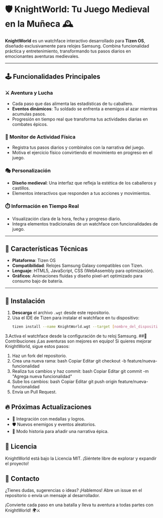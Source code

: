 # 🛡️ KnightWorld: Tu Juego Medieval en la Muñeca 🕰️

**KnightWorld** es un watchface interactivo desarrollado para **Tizen OS**, diseñado exclusivamente para relojes Samsung. Combina funcionalidad práctica y entretenimiento, transformando tus pasos diarios en emocionantes aventuras medievales. 

---

## 🕹️ Funcionalidades Principales

### ⚔️ Aventura y Lucha
- Cada paso que das alimenta las estadísticas de tu caballero.
- **Eventos dinámicos**: Tu soldado se enfrenta a enemigos al azar mientras acumulas pasos.
- Progresión en tiempo real que transforma tus actividades diarias en combates épicos.

### 👣 Monitor de Actividad Física
- Registra tus pasos diarios y combínalos con la narrativa del juego.
- Motiva el ejercicio físico convirtiendo el movimiento en progreso en el juego.

### 🎭 Personalización
- **Diseño medieval**: Una interfaz que refleja la estética de los caballeros y castillos.
- Elementos interactivos que responden a tus acciones y movimientos.

### ⏱️ Información en Tiempo Real
- Visualización clara de la hora, fecha y progreso diario.
- Integra elementos tradicionales de un watchface con funcionalidades de juego.

---

## 🌟 Características Técnicas

- **Plataforma**: Tizen OS
- **Compatibilidad**: Relojes Samsung Galaxy compatibles con Tizen.
- **Lenguaje**: HTML5, JavaScript, CSS (WebAssembly para optimización).
- **Gráficos**: Animaciones fluidas y diseño pixel-art optimizado para consumo bajo de batería.

---

## 🚀 Instalación

1. **Descarga** el archivo `.wgt` desde este repositorio.
2. Usa el IDE de Tizen para instalar el watchface en tu dispositivo:
   ```bash
   tizen install --name KnightWorld.wgt --target [nombre_del_dispositivo]
3.Activa el watchface desde la configuración de tu reloj Samsung.
##🤝 Contribuciones
¡Las aventuras son mejores en equipo! Si quieres mejorar KnightWorld, sigue estos pasos:

1. Haz un fork del repositorio.
2. Crea una nueva rama:
bash
Copiar
Editar
git checkout -b feature/nueva-funcionalidad
3. Realiza tus cambios y haz commit:
bash
Copiar
Editar
git commit -m "Agrega nueva funcionalidad"
4. Sube los cambios:
bash
Copiar
Editar
git push origin feature/nueva-funcionalidad
5. Envía un Pull Request.

## 🔥 Próximas Actualizaciones
- 🌟 Integración con medallas y logros.
- 🛡️ Nuevos enemigos y eventos aleatorios.
- 📜 Modo historia para añadir una narrativa épica.
## 📜 Licencia
KnightWorld está bajo la Licencia MIT. ¡Siéntete libre de explorar y expandir el proyecto!

## 📩 Contacto
¿Tienes dudas, sugerencias o ideas? ¡Hablemos!
Abre un issue en el repositorio o envía un mensaje al desarrollador.

¡Convierte cada paso en una batalla y lleva tu aventura a todas partes con KnightWorld! 🌍⚔️
